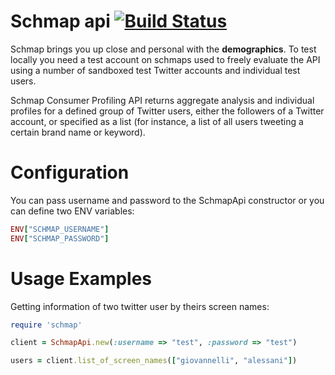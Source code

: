 # Schmap api [![Build Status](https://travis-ci.org/giovannelli/schmap.png)](https://travis-ci.org/giovannelli/schmap)

Schmap brings you up close and personal with the **demographics**.
To test locally you need a test account on schmaps used to freely evaluate the API using a number of sandboxed test Twitter accounts 
and individual test users.

Schmap Consumer Profiling API returns aggregate analysis and individual profiles for a defined group of Twitter users, either the followers of a Twitter account, or specified 
as a list (for instance, a list of all users tweeting a certain brand name or keyword).


# Configuration
You can pass username and password to the SchmapApi constructor or you can define two ENV variables:

```ruby
ENV["SCHMAP_USERNAME"] 
ENV["SCHMAP_PASSWORD"]
```

# Usage Examples

Getting information of two twitter user by theirs screen names:

```ruby
require 'schmap'

client = SchmapApi.new(:username => "test", :password => "test")

users = client.list_of_screen_names(["giovannelli", "alessani"]) 
```